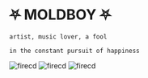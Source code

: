 # **⛧ MOLDBOY ⛧**

`artist, music lover, a fool`


`in the constant pursuit of happiness`

![firecd](https://web.archive.org/web/20091027034941/http://www.geocities.com/playstation_ll4/cd10_279452.gif)   ![firecd](https://web.archive.org/web/20091027034941/http://www.geocities.com/playstation_ll4/cd10_279452.gif)   ![firecd](https://web.archive.org/web/20091027034941/http://www.geocities.com/playstation_ll4/cd10_279452.gif)

